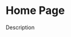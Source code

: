 <!-- ======================================================================
--- Search engine
title:        business-objects
description:  Documentation of business-objects library.
keywords:     business-objects, JavaScript, node.js
======================================================================= -->

# Home Page

Description
